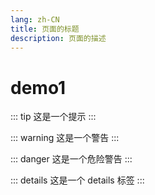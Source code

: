 ```yaml
---
lang: zh-CN
title: 页面的标题
description: 页面的描述
---
```


# demo1

::: tip
这是一个提示
:::

::: warning
这是一个警告
:::

::: danger
这是一个危险警告
:::

::: details
这是一个 details 标签
:::